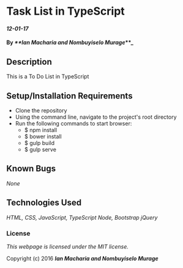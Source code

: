# Task List in TypeScript

#### _12-01-17_

#### By _**Ian Macharia and Nombuyiselo Murage_**_

## Description

This is a To Do List in TypeScript

## Setup/Installation Requirements

* Clone the repository
* Using the command line, navigate to the project's root directory
* Run the following commands to start browser:
  * $ npm install
  * $ bower install
  * $ gulp build
  * $ gulp serve

## Known Bugs

_None_

## Technologies Used

_HTML,
CSS,
JavaScript,
TypeScript
Node,
Bootstrap
jQuery_

### License

*This webpage is licensed under the MIT license.*

Copyright (c) 2016 **_Ian Macharia and Nombuyiselo Murage_**
